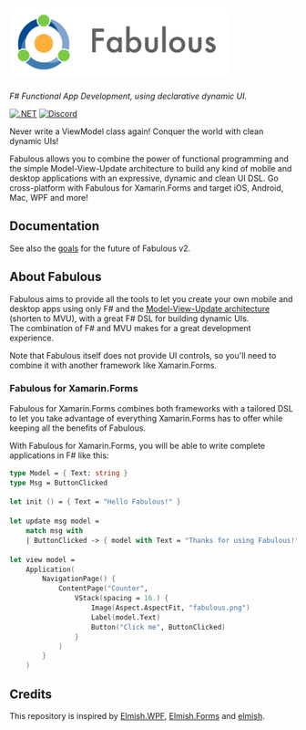 # <img src="logo/logo-title.png" height="120px" alt="Fabulous" />

*F# Functional App Development, using declarative dynamic UI.*

[![.NET](https://github.com/fsprojects/Fabulous/actions/workflows/dotnet.yml/badge.svg)](https://github.com/fsprojects/Fabulous/actions/workflows/dotnet.yml) [![Discord](https://img.shields.io/discord/716980335593914419?label=discord&logo=discord)](https://discord.gg/bpTJMbSSYK)

Never write a ViewModel class again! Conquer the world with clean dynamic UIs!

Fabulous allows you to combine the power of functional programming and the simple Model-View-Update architecture to build any kind of mobile and desktop applications with an expressive, dynamic and clean UI DSL. Go cross-platform with Fabulous for Xamarin.Forms and target iOS, Android, Mac, WPF and more!

## Documentation

See also the [goals](https://docs.fabulous.dev/docs/v2/architecture/goals-of-v2/) for the future of Fabulous v2.

## About Fabulous

Fabulous aims to provide all the tools to let you create your own mobile and desktop apps using only F# and the [Model-View-Update architecture](https://guide.elm-lang.org/architecture/) (shorten to MVU), with a great F# DSL for building dynamic UIs.  
The combination of F# and MVU makes for a great development experience.

Note that Fabulous itself does not provide UI controls, so you'll need to combine it with another framework like Xamarin.Forms.

### Fabulous for Xamarin.Forms

Fabulous for Xamarin.Forms combines both frameworks with a tailored DSL to let you take advantage of everything Xamarin.Forms has to offer while keeping all the benefits of Fabulous.

With Fabulous for Xamarin.Forms, you will be able to write complete applications in F# like this:
```fsharp
type Model = { Text: string }
type Msg = ButtonClicked

let init () = { Text = "Hello Fabulous!" }

let update msg model =
    match msg with
    | ButtonClicked -> { model with Text = "Thanks for using Fabulous!" }

let view model =
    Application(
        NavigationPage() {                
            ContentPage("Counter",
                VStack(spacing = 16.) {
                    Image(Aspect.AspectFit, "fabulous.png")
                    Label(model.Text)
                    Button("Click me", ButtonClicked)
                }
            )
        }
    )
```

## Credits
This repository is inspired by [Elmish.WPF](https://github.com/Prolucid/Elmish.WPF), [Elmish.Forms](https://github.com/dboris/elmish-forms) and [elmish](https://github.com/elmish/elmish).
